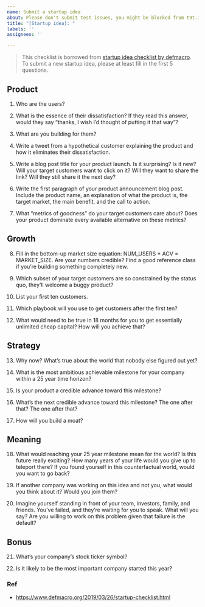 ```yaml
---
name: Submit a startup idea
about: Please don't submit test issues, you might be blocked from t9t.io
title: "[Startup idea]: "
labels: ''
assignees: ''

---
```


> This checklist is borrowed from [startup idea checklist by defmacro](https://www.defmacro.org/2019/03/26/startup-checklist.html). To submit a new startup idea, please at least fill in the first 5 questions.

## Product

1. Who are the users?
<!-- <= 70 chars -->



2. What is the essence of their dissatisfaction? If they read this answer, would they say “thanks, I wish I’d thought of putting it that way”? 
<!-- 
    <= 240 chars
    @benedictevans: “The iTunes Store solved a user problem. So did the App Store. And so did Spotify and Apple Music, and indeed Apple News. But what user problem is solved by Apple’s commissioning TV shows?”
-->



3. What are you building for them? 
<!--
    <= 70 chars 
    Peter Drucker: Is the product being designed for the customer, or at the customer?
 -->



4. Write a tweet from a hypothetical customer explaining the product and how it eliminates their dissatisfaction. 
<!--
    @BrianNorgard: No one cares about your product. Who built it, its features, the origin story — it’s all superfluous. People only find value in what your product can do for them right now. Save people time. Save people money. Give people an escape. The selfish hand will always govern. 
    Peter Drucker: Are you really doing the best you can to help the customer?
 -->



5. Write a blog post title for your product launch. Is it surprising? Is it new? Will your target customers want to click on it? Will they want to share the link? Will they still share it the next day? 
<!-- <= 70 chars -->



6. Write the first paragraph of your product announcement blog post. Include the product name, an explanation of what the product is, the target market, the main benefit, and the call to action. 
<!-- <= 240 chars -->



7. What “metrics of goodness” do your target customers care about? Does your product dominate every available alternative on these metrics? 
<!-- 
    <= 240 chars 
    See also: The Rise of Worse is Better, Worse is worse
 -->



## Growth

8. Fill in the bottom-up market size equation: NUM_USERS * ACV = MARKET_SIZE. Are your numbers credible? Find a good reference class if you’re building something completely new. 
<!-- See also: Shut up and multiply -->



9. Which subset of your target customers are so constrained by the status quo, they’ll welcome a buggy product? 
<!-- <= 140 chars -->



10. List your first ten customers. 
<!-- 
    <= 240 chars 
    See also: Do Things that Don’t Scale
 -->



11. Which playbook will you use to get customers after the first ten? 
<!-- 
    <= 240 chars 
    See also: Five ways to build a $100 million business
 -->



12. What would need to be true in 18 months for you to get essentially unlimited cheap capital? How will you achieve that? 
<!-- <= 240 chars -->



## Strategy

13. Why now? What’s true about the world that nobody else figured out yet? 
<!-- <= 240 chars -->



14. What is the most ambitious achievable milestone for your company within a 25 year time horizon? 
<!-- <= 70 chars -->



15. Is your product a credible advance toward this milestone? 
<!-- Yes/no -->



16. What’s the next credible advance toward this milestone? The one after that? The one after that? 
<!-- 
    <= 240 chars 
    See also: Tesla master plan, iPhone runs OSX
-->



17. How will you build a moat? 
<!-- 
    <= 240 chars 
    See also: How Competitive Forces Shape Strategy
 -->



## Meaning

18. What would reaching your 25 year milestone mean for the world? Is this future really exciting? How many years of your life would you give up to teleport there? If you found yourself in this counterfactual world, would you want to go back? 
<!-- <= 140 chars -->



19. If another company was working on this idea and not you, what would you think about it? Would you join them? 
<!-- Yes/no -->



20. Imagine yourself standing in front of your team, investors, family, and friends. You’ve failed, and they’re waiting for you to speak. What will you say? Are you willing to work on this problem given that failure is the default? 
<!-- 
    <= 480 chars 
    See also: Your intervention won’t work
-->



## Bonus

21. What’s your company’s stock ticker symbol? 
<!-- @sama: “it’s easy/fun to say every new startup you hear about is bad. you will usually be right. you will never be successful.” -->



22. Is it likely to be the most important company started this year? 
<!-- George Orwell: “Whoever is winning at the moment will always seem to be invincible.” -->


### Ref

- https://www.defmacro.org/2019/03/26/startup-checklist.html
